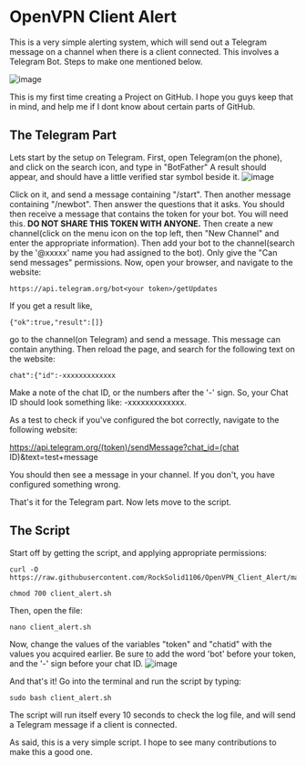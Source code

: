 # OpenVPN Client Alert
This is a very simple alerting system, which will send out a Telegram message on a channel when there is a client connected. This involves a Telegram Bot. Steps to make one mentioned below.

![image](https://user-images.githubusercontent.com/84492239/120111280-f5e6ea00-c18e-11eb-8e38-643df5aab854.png)


This is my first time creating a Project on GitHub. I hope you guys keep that in mind, and help me if I dont know about certain parts of GitHub.

## The Telegram Part
Lets start by the setup on Telegram. First, open Telegram(on the phone), and click on the search icon, and type in "BotFather" A result should appear, and should have a little verified star symbol beside it. 
![image](https://user-images.githubusercontent.com/84492239/120110971-8fad9780-c18d-11eb-9b1b-28acc2d3d136.png)

Click on it, and send a message containing "/start". Then another message containing "/newbot". Then answer the questions that it asks. You should then receive a message that contains the token for your bot. You will need this. **DO NOT SHARE THIS TOKEN WITH ANYONE.** Then create a new channel(click on the menu icon on the top left, then "New Channel" and enter the appropriate information). Then add your bot to the channel(search by the '@xxxxx' name you had assigned to the bot). Only give the "Can send messages" permissions.
Now, open your browser, and navigate to the website:
```
https://api.telegram.org/bot<your token>/getUpdates
```
If you get a result like,
```
{"ok":true,"result":[]}
```
go to the channel(on Telegram) and send a message. This message can contain anything.
Then reload the page, and search for the following text on the website:
```
chat":{"id":-xxxxxxxxxxxxx
```
Make a note of the chat ID, or the numbers after the '-' sign. So, your Chat ID should look something like: -xxxxxxxxxxxxx.

As a test to check if you've configured the bot correctly, navigate to the following website:

https://api.telegram.org/(token)/sendMessage?chat_id=(chat ID)&text=test+message

You should then see a message in your channel. If you don't, you have configured something wrong.

That's it for the Telegram part. Now lets move to the script.

## The Script

Start off by getting the script, and applying appropriate permissions:
```
curl -O https://raw.githubusercontent.com/RockSolid1106/OpenVPN_Client_Alert/master/client_alert.sh
```
```
chmod 700 client_alert.sh
```

Then, open the file:
```
nano client_alert.sh
```
Now, change the values of the variables "token" and "chatid" with the values you acquired earlier. Be sure to add the word 'bot' before your token, and the '-' sign before your chat ID.
![image](https://user-images.githubusercontent.com/84492239/120107543-042d0a00-c17f-11eb-8e9b-06ba09df3172.png)


And that's it! Go into the terminal and run the script by typing:
```
sudo bash client_alert.sh
```
The script will run itself every 10 seconds to check the log file, and will send a Telegram message if a client is connected.


As said, this is a very simple script. I hope to see many contributions to make this a good one.
